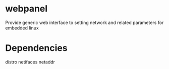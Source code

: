 # webpanel
Provide generic web interface to setting network and related parameters for embedded linux


# Dependencies

distro
netifaces
netaddr
